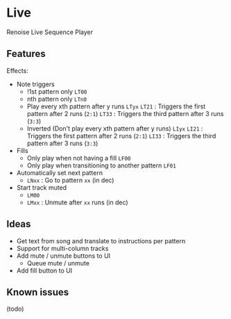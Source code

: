 # Live

Renoise Live Sequence Player

## Features

Effects:

- Note triggers
    - !1st pattern only
        `LT00`
    - nth pattern only
        `LTn0`
    - Play every xth pattern after y runs
        `LTyx`
        `LT21`  : Triggers the first pattern after 2 runs (`2:1`)
        `LT33`  : Triggers the third pattern after 3 runs (`3:3`)
    - Inverted (Don't play every xth pattern after y runs)
        `LIyx`
        `LI21`  : Triggers the first pattern after 2 runs (`2:1`)
        `LI33`  : Triggers the third pattern after 3 runs (`3:3`)
- Fills
    - Only play when not having a fill
        `LF00`
    - Only play when transitioning to another pattern
        `LF01`
- Automatically set next pattern
    - `LNxx`    : Go to pattern `xx` (in dec)
- Start track muted
    - `LM00`
    - `LMxx`    : Unmute after `xx` runs (in dec)

## Ideas

- Get text from song and translate to instructions per pattern
- Support for multi-column tracks
- Add mute / unmute buttons to UI
    - Queue mute / unmute
- Add fill button to UI

## Known issues

(todo)